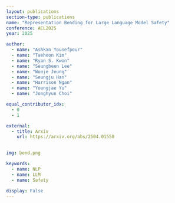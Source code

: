 ```yaml
---
layout: publications
section-type: publications
name: "Representation Bending for Large Language Model Safety"
conference: ACL2025
year: 2025

author:
  - name: "Ashkan Yousefpour"
  - name: "Taeheon Kim"
  - name: "Ryan S. Kwon"
  - name: "Seungbeen Lee"
  - name: "Wonje Jeung"
  - name: "Seungju Han"
  - name: "Harrison Ngan"
  - name: "Youngjae Yu"
  - name: "Jonghyun Choi"

equal_contributor_idx:
  - 0
  - 1

external:
  - title: Arxiv
    url: https://arxiv.org/abs/2504.01550
  

img: bend.png

keywords:
  - name: NLP
  - name: LLM
  - name: Safety
  
display: False
---
```

